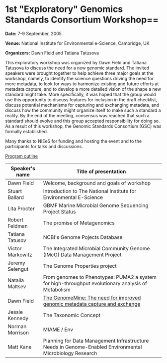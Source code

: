 # 1st "Exploratory" Genomics Standards Consortium Workshop==

**Date:** 7-9 September, 2005

**Venue:** National Institute for Environmental e-Science, Cambridge, UK

**Organizers:** Dawn Field and Tatiana Tatusova

This exploratory workshop was organized by Dawn Field and Tatiana Tatusova to discuss the need for a new genomic standard. The invited speakers were brought together to help achieve three major goals at the workshop, namely, to identify the science questions driving the need for more metadata, to look for ways to harmonize existing and future efforts at metadata capture, and to develop a more detailed vision of the shape a new standard might take. More specifically, it was hoped that the group would use this opportunity to discuss features for inclusion in the draft checklist, discuss potential mechanisms for capturing and exchanging metadata, and discuss how the community might organize itself to make such a standard a reality. By the end of the meeting, consensus was reached that such a standard should evolve and this group accepted responsibility for doing so. As a result of this workshop, the Genomic Standards Consortium (GSC) was formally established.

Many thanks to NIEeS for funding and hosting the event and to the participants for talks and discussions.

[Program outline](https://web.archive.org/web/20110812224608/http://buffalo.niees.group.cam.ac.uk/archive2.php?event_details=egen_cat)

|Speaker's name|	Title of presentation|
|--------------|-----------------------|
|Dawn Field	| Welcome, background and goals of workshop	|
|Stuart Ballard	| Introduction to The National Institute for Environmental E-Science	|
|Lita Procter	| GBMF Marine Microbial Genome Sequencing Project Status	|
|Robert Feldman	| The promise of Metagenomics	|
|Tatiana Tatusov |	NCBI's Genome Pojects Database	|
|Victor Markowitz	| The Integrated Microbial Community Genome (IMcG) Data Management Project	|
|Jeremy Selengut	| The Genome Properties project	|
|Natalia Maltsev	| From genomes to Phenotypes: PUMA2 a system for high-throughput evolutionary analysis of Metabolism	|
|Dawn Field	| [The GenomeMine: The need for improved genomic metadata capture and exchange](https://www.powershow.com/view1/e2bbf-ZDc1Z/The_GenomeMine_The_need_for_improved_genomic_metadata_capture_and_exchange_powerpoint_ppt_presentation?varnishcache=1)|
|Jessie Kennedy	| The Taxonomic Concept	|
|Norman Morrison	| MIAME / Env	|
|Matt Kane	| Planning for Data Management Infrastructure Needs in Genome-Enabled Environmental Microbiology Research|

